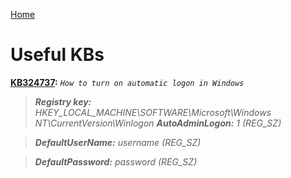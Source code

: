 [Home](/)
# Useful KBs

**[KB324737](https://support.microsoft.com/en-us/help/324737/how-to-turn-on-automatic-logon-in-windows):** *`How to turn on automatic logon in Windows`*
> **_Registry key:_** *HKEY_LOCAL_MACHINE\SOFTWARE\Microsoft\Windows NT\CurrentVersion\Winlogon*
> **_AutoAdminLogon:_** *1 (REG_SZ)*

> **_DefaultUserName:_** *username (REG_SZ)*

> **_DefaultPassword:_** *password (REG_SZ)*
